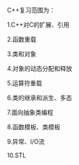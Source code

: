 C++复习范围为：

1.C++对C的扩展、引用 

2.函数重载 

3.类和对象 

4.对象的动态分配和释放 

5.运算符重载 

6.类的继承和派生、多态 

7.面向抽象类编程 

8.函数模板、类模板 

9.异常、I/O流 

10.STL 

